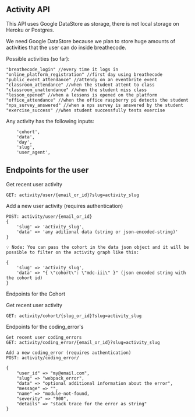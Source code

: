 ## Activity API

This API uses Google DataStore as storage, there is not local storage on Heroku or Postgres.

We need Google DataStore because we plan to store huge amounts of activities that the user can do inside breathecode.

Possible activities (so far):
```
"breathecode_login" //every time it logs in
"online_platform_registration" //first day using breathecode
"public_event_attendance" //attendy on an eventbrite event
"classroom_attendance" //when the student attent to class
"classroom_unattendance" //when the student miss class
"lesson_opened" //when a lessons is opened on the platform
"office_attendance" //when the office raspberry pi detects the student
"nps_survey_answered" //when a nps survey is answered by the student
"exercise_success" //when student successfully tests exercise
```

Any activity has the following inputs:

```
    'cohort',
    'data',
    'day',
    'slug',
    'user_agent',
```

## Endpoints for the user

Get recent user activity
```
GET: activity/user/{email_or_id}?slug=activity_slug
```

Add a new user activity (requires authentication)
```
POST: activity/user/{email_or_id}
{
    'slug' => 'activity_slug',
    'data' => 'any aditional data (string or json-encoded-string)'
}

💡 Node: You can pass the cohort in the data json object and it will be possible to filter on the activity graph like this:

{
    'slug' => 'activity_slug',
    'data' => "{ \"cohort\": \"mdc-iii\" }" (json encoded string with the cohort id)
}
```

Endpoints for the Cohort

Get recent user activity
```
GET: activity/cohort/{slug_or_id}?slug=activity_slug
```
Endpoints for the coding_error's
```
Get recent user coding_errors
GET: activity/coding_error/{email_or_id}?slug=activity_slug
```
```
Add a new coding_error (requires authentication)
POST: activity/coding_error/

{
    "user_id" => "my@email.com",
    "slug" => "webpack_error",
    "data" => "optional additional information about the error",
    "message" => "",
    "name" => "module-not-found,
    "severity" => "900",
    "details" => "stack trace for the error as string"
}
```
